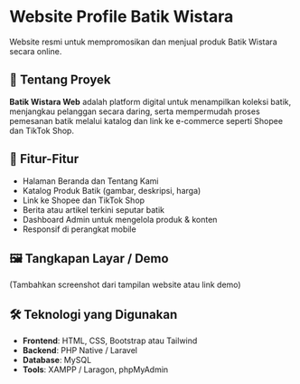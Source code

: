 # Website Profile Batik Wistara

Website resmi untuk mempromosikan dan menjual produk Batik Wistara secara online.

## 🧵 Tentang Proyek

**Batik Wistara Web** adalah platform digital untuk menampilkan koleksi batik, menjangkau pelanggan secara daring, serta mempermudah proses pemesanan batik melalui katalog dan link ke e-commerce seperti Shopee dan TikTok Shop.

## 🚀 Fitur-Fitur

- Halaman Beranda dan Tentang Kami  
- Katalog Produk Batik (gambar, deskripsi, harga)  
- Link ke Shopee dan TikTok Shop  
- Berita atau artikel terkini seputar batik  
- Dashboard Admin untuk mengelola produk & konten  
- Responsif di perangkat mobile

## 🖼️ Tangkapan Layar / Demo

(Tambahkan screenshot dari tampilan website atau link demo)

## 🛠️ Teknologi yang Digunakan

- **Frontend**: HTML, CSS, Bootstrap atau Tailwind  
- **Backend**: PHP Native / Laravel  
- **Database**: MySQL  
- **Tools**: XAMPP / Laragon, phpMyAdmin
